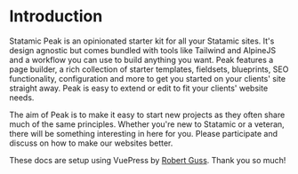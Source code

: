 # Introduction

Statamic Peak is an opinionated starter kit for all your Statamic sites. It's design agnostic but comes bundled with tools like Tailwind and AlpineJS and a workflow you can use to build anything you want. Peak features a page builder, a rich collection of starter templates, fieldsets, blueprints, SEO functionality, configuration and more to get you started on your clients' site straight away. Peak is easy to extend or edit to fit your clients' website needs.

The aim of Peak is to make it easy to start new projects as they often share much of the same principles. Whether you're new to Statamic or a veteran, there will be something interesting in here for you. Please participate and discuss on how to make our websites better.

These docs are setup using VuePress by [Robert Guss](https://github.com/robertguss/). Thank you so much!